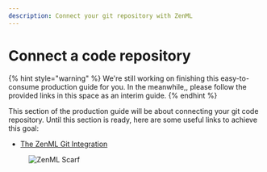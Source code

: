```yaml
---
description: Connect your git repository with ZenML
---
```


# Connect a code repository

{% hint style="warning" %}
We're still working on finishing this easy-to-consume production guide for you. In the meanwhile,, please follow the provided links in this space as an interim guide.
{% endhint %}

This section of the production guide will be about connecting your git code repository. Until this section is ready, here are some useful links to achieve this goal:

- [The ZenML Git Integration](../advanced-guide/environment-management/connect-your-git-repository.md)

<!-- For scarf -->
<figure><img alt="ZenML Scarf" referrerpolicy="no-referrer-when-downgrade" src="https://static.scarf.sh/a.png?x-pxid=f0b4f458-0a54-4fcd-aa95-d5ee424815bc" /></figure>